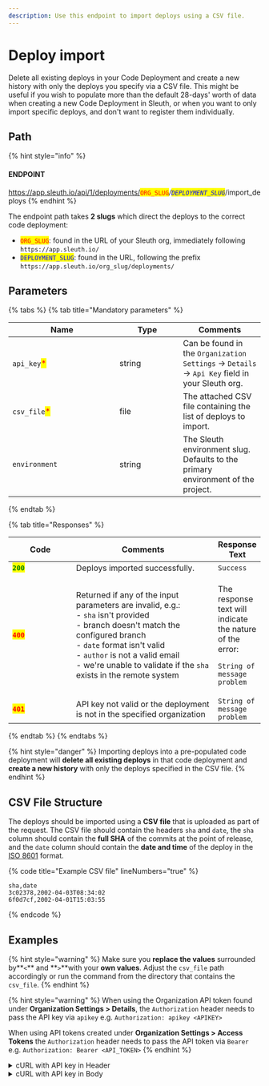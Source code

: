 ```yaml
---
description: Use this endpoint to import deploys using a CSV file.
---
```


# Deploy import

Delete all existing deploys in your Code Deployment and create a new history with only the deploys you specify via a CSV file. This might be useful if you wish to populate more than the default 28-days' worth of data when creating a new Code Deployment in Sleuth, or when you want to only import specific deploys, and don't want to register them individually.

## Path

{% hint style="info" %}
#### ENDPOINT&#x20;

https://app.sleuth.io/api/1/deployments/<mark style="color:red;">`ORG_SLUG`</mark>_/<mark style="color:blue;">`DEPLOYMENT_SLUG`</mark>_/import\_deploys
{% endhint %}

The endpoint path takes **2 slugs** which direct the deploys to the correct code deployment:

* <mark style="color:red;">`ORG_SLUG`</mark>: found in the URL of your Sleuth org, immediately following `https://app.sleuth.io/`
* <mark style="color:blue;">`DEPLOYMENT_SLUG`</mark>: found in the URL, following the prefix `https://app.sleuth.io/org_slug/deployments/`



## Parameters

{% tabs %}
{% tab title="Mandatory parameters" %}
<table><thead><tr><th width="198">Name</th><th width="111">Type</th><th>Comments</th></tr></thead><tbody><tr><td><code>api_key</code><mark style="color:red;">*</mark></td><td>string</td><td>Can be found in the <code>Organization Settings</code> -> <code>Details</code> -> <code>Api Key</code> field in your Sleuth org.</td></tr><tr><td><code>csv_file</code><mark style="color:red;">*</mark></td><td>file</td><td>The attached CSV file containing the list of deploys to import.</td></tr><tr><td><code>environment</code></td><td>string</td><td>The Sleuth environment slug. Defaults to the primary environment of the project.</td></tr></tbody></table>
{% endtab %}

{% tab title="Responses" %}
<table><thead><tr><th width="112">Code</th><th width="269">Comments</th><th>Response Text</th></tr></thead><tbody><tr><td><mark style="color:green;"><strong><code>200</code></strong></mark></td><td>Deploys imported successfully.</td><td><code>Success</code></td></tr><tr><td><mark style="color:red;"><strong><code>400</code></strong></mark></td><td>Returned if any of the input parameters are invalid, e.g.:<br>- <code>sha</code> isn't provided<br>- branch doesn't match the configured branch<br>- <code>date</code> format isn't valid<br>- <code>author</code> is not a valid email<br>- we're unable to validate if the <code>sha</code> exists in the remote system</td><td><p>The response text will indicate the nature of the error:<br></p><p><code>String of message problem</code></p></td></tr><tr><td><mark style="color:red;"><strong><code>401</code></strong></mark></td><td>API key not valid or the deployment is not in the specified organization</td><td><code>String of message problem</code></td></tr></tbody></table>
{% endtab %}
{% endtabs %}

{% hint style="danger" %}
Importing deploys into a pre-populated code deployment will **delete all existing deploys** in that code deployment and **create a new history** with only the deploys specified in the CSV file.&#x20;
{% endhint %}

## CSV File Structure

The deploys should be imported using a **CSV file** that is uploaded as part of the request. The CSV file should contain the headers `sha` and `date`, the `sha` column should contain the **full SHA** of the commits at the point of release, and the `date` column should contain the **date and time** of the deploy in the [ISO 8601](https://en.wikipedia.org/wiki/ISO\_8601) format.

{% code title="Example CSV file" lineNumbers="true" %}
```csv
sha,date 
3c02378,2002-04-03T08:34:02 
6f0d7cf,2002-04-01T15:03:55
```
{% endcode %}

## Examples

{% hint style="warning" %}
Make sure you **replace the values** surrounded by**`<`** and **`>`**with your **own values**. Adjust the `csv_file` path accordingly or run the command from the directory that contains the `csv_file`.
{% endhint %}

{% hint style="warning" %}
When using the Organization API token found under **Organization Settings > Details**, the `Authorization` header needs to pass the API key via `apikey` e.g. `Authorization: apikey <APIKEY>`

When using API tokens created under **Organization Settings > Access Tokens** the `Authorization` header needs to pass the API token via `Bearer` e.g. `Authorization: Bearer <API_TOKEN>`
{% endhint %}

<details>

<summary>cURL with API key in Header</summary>

{% code overflow="wrap" lineNumbers="true" %}
```bash
curl \
'https://app.sleuth.io/api/1/deployments/<ORG_SLUG>/<DEPLOYMENT_SLUG>/import_deploys' \
  -H 'Authorization: apikey <APIKEY>' \
  -F 'csv_file=@<FILENAME>.csv'
```
{% endcode %}

</details>

<details>

<summary>cURL with API key in Body</summary>

{% code overflow="wrap" lineNumbers="true" %}
```bash
curl \
'https://app.sleuth.io/api/1/deployments/<ORG_SLUG>/<DEPLOYMENT_SLUG>/import_deploys' \
  -F 'api_key=<API_KEY>' \
  -F 'csv_file=@<FILENAME>.csv'
```
{% endcode %}

</details>
